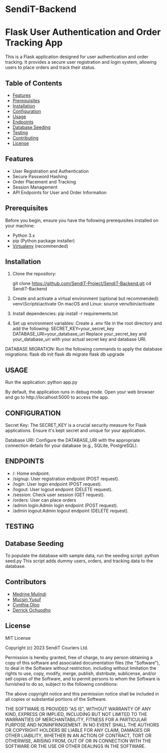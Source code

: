 # SendiT-Backend
# Flask User Authentication and Order Tracking App

This is a Flask application designed for user authentication and order tracking. It provides a secure user registration and login system, allowing users to place orders and track their status.

## Table of Contents

- [Features](#features)
- [Prerequisites](#prerequisites)
- [Installation](#installation)
- [Configuration](#configuration)
- [Usage](#usage)
- [Endpoints](#endpoints)
- [Database Seeding](#database-seeding)
- [Testing](#testing)
- [Contributing](#contributing)
- [License](#license)

## Features

- User Registration and Authentication
- Secure Password Hashing
- Order Placement and Tracking
- Session Management
- API Endpoints for User and Order Information

## Prerequisites

Before you begin, ensure you have the following prerequisites installed on your machine:

- Python 3.x
- pip (Python package installer)
- [Virtualenv](https://virtualenv.pypa.io/en/latest/) (recommended)

## Installation

1. Clone the repository:

   git clone https://github.com/SendiT-Project/SendiT-Backend.git
   cd SendiT-Backend

2. Create and activate a virtual environment (optional but recommended):
venv\Scripts\activate
On macOS and Linux:
source venv/bin/activate

3. Install dependencies:
pip install -r requirements.txt

4. Set up environment variables:
Create a .env file in the root directory and add the following:
SECRET_KEY=your_secret_key
DATABASE_URI=your_database_uri
Replace your_secret_key and your_database_uri with your actual secret key and database URI.

DATABASE MIGRATION:
Run the following commands to apply the database migrations:
flask db init
flask db migrate
flask db upgrade

## USAGE
Run the application:
python app.py

By default, the application runs in debug mode. Open your web browser and go to http://localhost:5000 to access the app.

## CONFIGURATION
Secret Key: The SECRET_KEY is a crucial security measure for Flask applications. Ensure it's kept secret and unique for your application.

Database URI: Configure the DATABASE_URI with the appropriate connection details for your database (e.g., SQLite, PostgreSQL).

## ENDPOINTS
* /: Home endpoint.
* /signup: User registration endpoint (POST request).
* /login: User login endpoint (POST request).
* /logout: User logout endpoint (DELETE request).
* /session: Check user session (GET request).
* /orders: User can place orders
* /admin login:Admin login endpoint (POST request).
* /admin logout:Admin logout endpoint (DELETE request).

## TESTING


## Database Seeding
To populate the database with sample data, run the seeding script:
python seed.py
This script adds dummy users, orders, and tracking data to the database.

## Contributors 
* [Medrine Mulindi](https://github.com/Mulindi123)
* [Mucsin Yusuf](https://github.com/muxsinyusuf)
* [Cynthia Oloo](https://github.com/cynthiawuor)
* [Derrick Ochuodho](https://github.com/Dochuodho)


## License
MIT License

Copyright (c) 2023 SendiT Couriers Ltd.

Permission is hereby granted, free of charge, to any person obtaining a copy
of this software and associated documentation files (the "Software"), to deal
in the Software without restriction, including without limitation the rights
to use, copy, modify, merge, publish, distribute, sublicense, and/or sell
copies of the Software, and to permit persons to whom the Software is
furnished to do so, subject to the following conditions:

The above copyright notice and this permission notice shall be included in all
copies or substantial portions of the Software.

THE SOFTWARE IS PROVIDED "AS IS", WITHOUT WARRANTY OF ANY KIND, EXPRESS OR
IMPLIED, INCLUDING BUT NOT LIMITED TO THE WARRANTIES OF MERCHANTABILITY,
FITNESS FOR A PARTICULAR PURPOSE AND NONINFRINGEMENT. IN NO EVENT SHALL THE
AUTHORS OR COPYRIGHT HOLDERS BE LIABLE FOR ANY CLAIM, DAMAGES OR OTHER
LIABILITY, WHETHER IN AN ACTION OF CONTRACT, TORT OR OTHERWISE, ARISING FROM,
OUT OF OR IN CONNECTION WITH THE SOFTWARE OR THE USE OR OTHER DEALINGS IN THE
SOFTWARE.